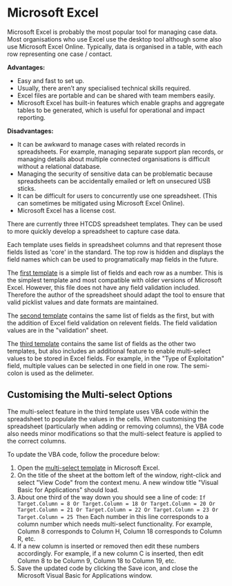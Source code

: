 # Microsoft Excel
Microsoft Excel is probably the most popular tool for managing case data. Most organisations who use Excel use the desktop tool although some also use Microsoft Excel Online. Typically, data is organised in a table, with each row representing one case / contact.

**Advantages:**

* Easy and fast to set up.
* Usually, there aren’t any specialised technical skills required.
* Excel files are portable and can be shared with team members easily.
* Microsoft Excel has built-in features which enable graphs and aggregate tables to be generated, which is useful for operational and impact reporting.

**Disadvantages:**

* It can be awkward to manage cases with related records in spreadsheets. For example, managing separate support plan records, or managing details about multiple connected organisations is difficult without a relational database.
* Managing the security of sensitive data can be problematic because spreadsheets can be accidentally emailed or left on unsecured USB sticks.
* It can be difficult for users to concurrently use one spreadsheet. (This can sometimes be mitigated using Microsoft Excel Online).
* Microsoft Excel has a license cost.

There are currently three HTCDS spreadsheet templates. They can be used to more quickly develop a spreadsheet to capture case data.

Each template uses fields in spreadsheet columns and that represent those fields listed as 'core' in the standard. The top row is hidden and displays the field names which can be used to programatically map fields in the future.

The [first template](https://github.com/UNMigration/HTCDS/raw/master/Toolkit/Excel/HTCDS%20Excel%20Spreadsheet%20v2.0.xlsx) is a simple list of fields and each row as a number. This is the simplest template and most compatible with older versions of Microsoft Excel. However, this file does not have any field validation included. Therefore the author of the spreadsheet should adapt the tool to ensure that valid picklist values and date formats are maintained.

The [second template](https://github.com/UNMigration/HTCDS/raw/master/Toolkit/Excel/HTCDS%20Excel%20Spreadsheet%20single%20select%20with%20validation%20v2.0.xlsx) contains the same list of fields as the first, but with the addition of Excel field validation on relevent fields. The field validation values are in the "validation" sheet.

The [third template](https://github.com/UNMigration/HTCDS/raw/master/Toolkit/Excel/HTCDS%20Excel%20Spreadsheet%20multi%20select%20with%20validation%20v2.0.xlsm) contains the same list of fields as the other two templates, but also includes an additional feature to enable multi-select values to be stored in Excel fields. For example, in the "Type of Exploitation" field, multiple values can be selected in one field in one row. The semi-colon is used as the delimeter.

## Customising the Multi-select Options
The multi-select feature in the third template uses VBA code within the spreadsheet to populate the values in the cells. When customising the spreadsheet (particularly when adding or removing columns), the VBA code also needs minor modifications so that the multi-select feature is applied to the correct columns.

To update the VBA code, follow the procedure below:

1. Open the [multi-select template](https://github.com/UNMigration/HTCDS/raw/master/Toolkit/Excel/HTCDS%20Excel%20Spreadsheet%20multi%20select%20with%20validation%20v2.0.xlsm) in Microsoft Excel.
2. On the title of the sheet at the bottom left of the window, right-click and select "View Code" from the context menu. A new window title "Visual Basic for Applications" should load. 
3. About one third of the way down you should see a line of code: `If Target.Column = 8 Or Target.Column = 18 Or Target.Column = 20 Or Target.Column = 21 Or Target.Column = 22 Or Target.Column = 23 Or Target.Column = 25 Then` Each number in this line corresponds to a column number which needs multi-select functionality. For example, Column 8 corresponds to Column H, Column 18 corresponds to Column R, etc.
4. If a new column is inserted or removed then edit these numbers accordingly. For example, if a new column C is inserted, then edit Column 8 to be Column 9, Column 18 to Column 19, etc.
5. Save the updated code by clicking the Save icon, and close the Microsoft Visual Basic for Applications window.
